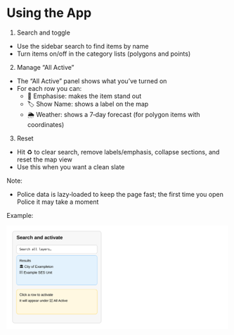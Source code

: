 # Using the App

1. Search and toggle

- Use the sidebar search to find items by name
- Turn items on/off in the category lists (polygons and points)

2. Manage “All Active”

- The “All Active” panel shows what you’ve turned on
- For each row you can:
  - 📢 Emphasise: makes the item stand out
  - 🏷️ Show Name: shows a label on the map
  - 🌦️ Weather: shows a 7‑day forecast (for polygon items with coordinates)

3. Reset

- Hit ♻️ to clear search, remove labels/emphasis, collapse sections, and reset the map view
- Use this when you want a clean slate

Note:

- Police data is lazy‑loaded to keep the page fast; the first time you open Police it may take a moment

Example:

![Searching and activating a layer](docs/assets/search-activate.svg)
